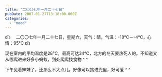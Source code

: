 ```yaml
---
title: "二〇〇七年一月二十七日"
pubDate: 2007-01-27T13:18:00.000Z
categories: 
  - "mood"
---
```


εїз　 二〇〇七年一月二十七日，星期六，天气：晴，气温：-18℃－-4℃，心情：95℃ εїз

  

现在室内的平均温度是28℃，最高可达34℃，北方的冬天要热死人的。不知道又从哪爬进来好多小蚂蚁，到处爬爬找食物 ^ ^

下午见着妹妹了，还那么不大点儿，好像可以揣进兜里，好可爱 ^ ^
